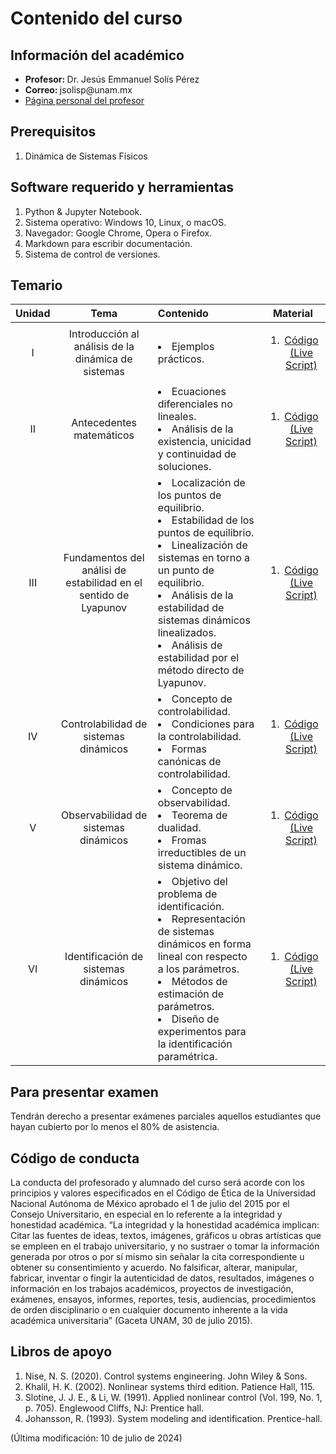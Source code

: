 # Contenido del curso


## Información del académico

<ul>
  <li> <b> Profesor: </b> Dr. Jesús Emmanuel Solís Pérez </li>
  <li> <b> Correo: </b> jsolisp@unam.mx </li>
  <li> <a href="https://jesolisp.github.io"> Página personal del profesor </a> </li>
</ul>

## Prerequisitos
<ol>
 <li> Dinámica de Sistemas Físicos </li>
</ol>

## Software requerido y herramientas
<ol>
 <li> Python & Jupyter Notebook. </li>
 <li> Sistema operativo: Windows 10, Linux, o macOS. </li>
 <li> Navegador: Google Chrome, Opera o Firefox. </li>
 <li> Markdown para escribir documentación. </li>
 <li> Sistema de control de versiones. </li>
</ol>

## Temario

| **Unidad** | **Tema** | **Contenido** | **Material** |
|:---:|:---:|:---|:---:|
| I | Introducción al análisis de la dinámica de sistemas | <li>Ejemplos prácticos.</li> | <ol><li>[Código (Live Script)](JESP_01_Introduccion_analisis.ipynb)</li> </ol> |
| II | Antecedentes matemáticos | <li> Ecuaciones diferenciales no lineales. </li> <li> Análisis de la existencia, unicidad y continuidad de soluciones. </li> | <ol><li>[Código (Live Script)](JESP_02_Antecedentes_mat.ipynb)</li> </ol> |
| III | Fundamentos del análisi de estabilidad en el sentido de Lyapunov | <li> Localización de los puntos de equilibrio. </li> <li> Estabilidad de los puntos de equilibrio. </li> <li> Linealización de sistemas en torno a un punto de equilibrio. </li> <li> Análisis de la estabilidad de sistemas dinámicos linealizados. </li> <li> Análisis de estabilidad por el método directo de Lyapunov. </li> | <ol><li>[Código (Live Script)](JESP_03_Fundamentos_estabilidad.ipynb)</li> </ol> |
| IV | Controlabilidad de sistemas dinámicos | <li> Concepto de controlabilidad. </li> <li> Condiciones para la controlabilidad. </li> <li> Formas canónicas de controlabilidad. </li> | <ol><li>[Código (Live Script)](JESP_04_Controlabilidad_sistemas.ipynb)</li> </ol> |
| V | Observabilidad de sistemas dinámicos | <li> Concepto de observabilidad. </li> <li> Teorema de dualidad. </li> <li> Fromas irreductibles de un sistema dinámico. </li> | <ol><li>[Código (Live Script)](JESP_05_Observabilidad_sistemas.ipynb)</li> </ol> |
| VI | Identificación de sistemas dinámicos | <li> Objetivo del problema de identificación. </li> <li> Representación de sistemas dinámicos en forma lineal con respecto a los parámetros. </li> <li> Métodos de estimación de parámetros. </li> <li> Diseño de experimentos para la identificación paramétrica. </li> | <ol><li>[Código (Live Script)](JESP_06_Identificacion_sistemas.ipynb)</li> </ol> |

## Para presentar examen
Tendrán derecho a presentar exámenes parciales aquellos estudiantes que hayan cubierto por lo menos el 80% de asistencia.

## Código de conducta
La conducta del profesorado y alumnado del curso será acorde con los principios y valores especificados en el Código de Ética de la Universidad Nacional Autónoma de México aprobado el 1 de julio del 2015 por el Consejo Universitario, en especial en lo referente a la integridad y honestidad académica. “La integridad y la honestidad académica implican: Citar las fuentes de ideas, textos, imágenes, gráficos u obras artı́sticas que se empleen en el trabajo universitario, y no sustraer o tomar la información generada por otros o por sı́ mismo sin señalar la cita correspondiente u obtener su consentimiento y acuerdo. No falsificar, alterar, manipular, fabricar, inventar o fingir la autenticidad de datos, resultados, imágenes o información en los trabajos académicos, proyectos de investigación, exámenes, ensayos, informes, reportes, tesis, audiencias, procedimientos de orden disciplinario o en cualquier documento inherente a la vida académica universitaria” (Gaceta UNAM, 30 de julio 2015).


## Libros de apoyo
<ol>
 <li> Nise, N. S. (2020). Control systems engineering. John Wiley & Sons. </li>
 <li> Khalil, H. K. (2002). Nonlinear systems third edition. Patience Hall, 115. </li>
 <li> Slotine, J. J. E., & Li, W. (1991). Applied nonlinear control (Vol. 199, No. 1, p. 705). Englewood Cliffs, NJ: Prentice hall. </li>
 <li> Johansson, R. (1993). System modeling and identification. Prentice-hall. </li>
</ol>


(Última modificación: 10 de julio de 2024)
